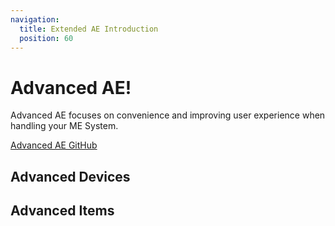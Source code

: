 ```yaml
---
navigation:
  title: Extended AE Introduction
  position: 60
---
```


# Advanced AE!

Advanced AE focuses on convenience and improving user experience when handling your ME System.

[Advanced AE GitHub](https://github.com/pedroksl/AdvancedAE)

## Advanced Devices

<CategoryIndex category="advanced devices"></CategoryIndex>

## Advanced Items

<CategoryIndex category="advanced items"></CategoryIndex>
